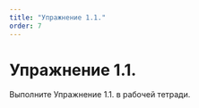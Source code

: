```yaml
---
title: "Упражнение 1.1."
order: 7
---
```


# Упражнение 1.1.

Выполните Упражнение 1.1. в рабочей тетради.